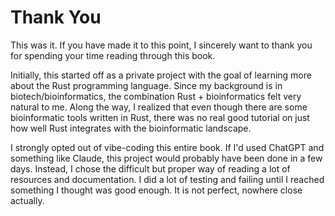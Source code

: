 # Thank You
This was it. If you have made it to this point, I sincerely want to thank you for spending your time reading through this book.

Initially, this started off as a private project with the goal of learning more about the Rust programming language. Since my background is in biotech/bioinformatics, the combination Rust + bioinformatics felt very natural to me. Along the way, I realized that even though there are some bioinformatic tools written in Rust, there was no real good tutorial on just how well Rust integrates with the bioinformatic landscape.

I strongly opted out of vibe-coding this entire book. If I'd used ChatGPT and something like Claude, this project would probably have been done in a few days. Instead, I chose the difficult but proper way of reading a lot of resources and documentation. I did a lot of testing and failing until I reached something I thought was good enough. It is not perfect, nowhere close actually.
